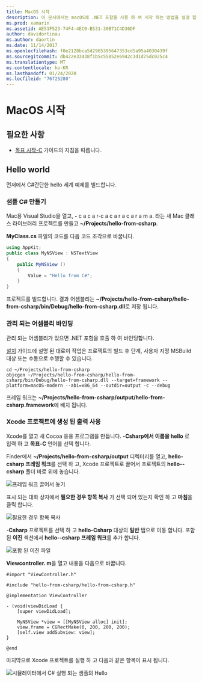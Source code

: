 ```yaml
---
title: MacOS 시작
description: 이 문서에서는 macOS에 .NET 포함을 사용 하 여 시작 하는 방법을 설명 합니다. 이 샘플에서는 요구 사항에 대해 설명 하 고, 관리 되는 어셈블리를 바인딩하고 Xcode 프로젝트에서 생성 된 출력을 사용 하는 방법을 보여 주는 샘플 응용 프로그램을 제공 합니다.
ms.prod: xamarin
ms.assetid: AE51F523-74F4-4EC0-B531-30B71C4D36DF
author: davidortinau
ms.author: daortin
ms.date: 11/14/2017
ms.openlocfilehash: f0e2128bca5d2965395647353cd5a95a4030439f
ms.sourcegitcommit: db422e33438f1b5c55852e6942c3d1d75dc025c4
ms.translationtype: MT
ms.contentlocale: ko-KR
ms.lasthandoff: 01/24/2020
ms.locfileid: "76725280"
---
```

# <a name="getting-started-with-macos"></a>MacOS 시작

## <a name="what-you-will-need"></a>필요한 사항

* [목표 시작-C](~/tools/dotnet-embedding/get-started/objective-c/index.md) 가이드의 지침을 따릅니다.

## <a name="hello-world"></a>Hello world

먼저에서 C#간단한 hello 세계 예제를 빌드합니다.

### <a name="create-c-sample"></a>샘플 C# 만들기

Mac용 Visual Studio을 열고, **-** c a c a r-c a c a r a c a r a m a. 라는 새 Mac 클래스 라이브러리 프로젝트를 만들고 **~/Projects/hello-from-csharp**.

**MyClass.cs** 파일의 코드를 다음 코드 조각으로 바꿉니다.

```csharp
using AppKit;
public class MyNSView : NSTextView
{
    public MyNSView ()
    {
        Value = "Hello from C#";
    }
}
```

프로젝트를 빌드합니다. 결과 어셈블리는 **~/Projects/hello-from-csharp/hello-from-csharp/bin/Debug/hello-from-csharp.dll**로 저장 됩니다.

### <a name="bind-the-managed-assembly"></a>관리 되는 어셈블리 바인딩

관리 되는 어셈블리가 있으면 .NET 포함을 호출 하 여 바인딩합니다.

[설치](~/tools/dotnet-embedding/get-started/install/install.md) 가이드에 설명 된 대로이 작업은 프로젝트의 빌드 후 단계, 사용자 지정 MSBuild 대상 또는 수동으로 수행할 수 있습니다.

```shell
cd ~/Projects/hello-from-csharp
objcgen ~/Projects/hello-from-csharp/hello-from-csharp/bin/Debug/hello-from-csharp.dll --target=framework --platform=macOS-modern --abi=x86_64 --outdir=output -c --debug
```

프레임 워크는 **~/Projects/hello-from-csharp/output/hello-from-csharp.framework**에 배치 됩니다.

### <a name="use-the-generated-output-in-an-xcode-project"></a>Xcode 프로젝트에 생성 된 출력 사용

Xcode를 열고 새 Cocoa 응용 프로그램을 만듭니다. **-Csharp에서 이름을 hello** 로 입력 하 고 **목표-C** 언어를 선택 합니다.

Finder에서 **~/Projects/hello-from-csharp/output** 디렉터리를 열고, **hello-csharp 프레임 워크**를 선택 하 고, Xcode 프로젝트로 끌어서 프로젝트의 **hello--csharp** 폴더 바로 위에 놓습니다.

![프레임 워크 끌어서 놓기](macos-images/hello-from-csharp-mac-drag-drop-framework.png)

표시 되는 대화 상자에서 **필요한 경우 항목 복사** 가 선택 되어 있는지 확인 하 고 **마침**을 클릭 합니다.

![필요한 경우 항목 복사](macos-images/hello-from-csharp-mac-copy-items-if-needed.png)

**-Csharp** 프로젝트를 선택 하 고 **hello-Csharp** 대상의 **일반** 탭으로 이동 합니다. 포함 된 **이진** 섹션에서 **hello--csharp 프레임 워크**를 추가 합니다.

![포함 된 이진 파일](macos-images/hello-from-csharp-mac-embedded-binaries.png)

**Viewcontroller. m**을 열고 내용을 다음으로 바꿉니다.

```objc
#import "ViewController.h"

#include "hello-from-csharp/hello-from-csharp.h"

@implementation ViewController

- (void)viewDidLoad {
    [super viewDidLoad];

    MyNSView *view = [[MyNSView alloc] init];
    view.frame = CGRectMake(0, 200, 200, 200);
    [self.view addSubview: view];
}

@end
```

마지막으로 Xcode 프로젝트를 실행 하 고 다음과 같은 항목이 표시 됩니다.

![시뮬레이터에서 C# 실행 되는 샘플의 Hello](macos-images/hello-from-csharp-mac.png)
